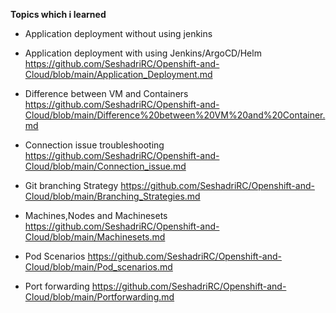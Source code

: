 **Topics which i learned**

- Application deployment without using jenkins
- Application deployment with using Jenkins/ArgoCD/Helm
    https://github.com/SeshadriRC/Openshift-and-Cloud/blob/main/Application_Deployment.md
  
- Difference between VM and Containers
   https://github.com/SeshadriRC/Openshift-and-Cloud/blob/main/Difference%20between%20VM%20and%20Container.md
  
- Connection issue troubleshooting
   https://github.com/SeshadriRC/Openshift-and-Cloud/blob/main/Connection_issue.md

- Git branching Strategy
   https://github.com/SeshadriRC/Openshift-and-Cloud/blob/main/Branching_Strategies.md
  
- Machines,Nodes and Machinesets
   https://github.com/SeshadriRC/Openshift-and-Cloud/blob/main/Machinesets.md

- Pod Scenarios
   https://github.com/SeshadriRC/Openshift-and-Cloud/blob/main/Pod_scenarios.md
  
- Port forwarding
   https://github.com/SeshadriRC/Openshift-and-Cloud/blob/main/Portforwarding.md
